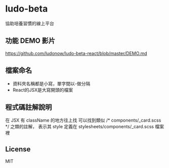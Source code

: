 # ludo-beta
協助培養習慣的線上平台

## 功能 DEMO 影片
https://github.com/ludonow/ludo-beta-react/blob/master/DEMO.md

## 檔案命名
- 資料夾名稱都是小寫，單字間以-做分隔
- React的JSX是大寫開頭的檔案

## 程式碼註解說明
在 JSX 有 className 的地方往上找
可以找到類似 /* components/_card.scss */ 之類的註解，
表示其 style 定義在 stylesheets/components/_card.scss 檔案裡

## License
MIT